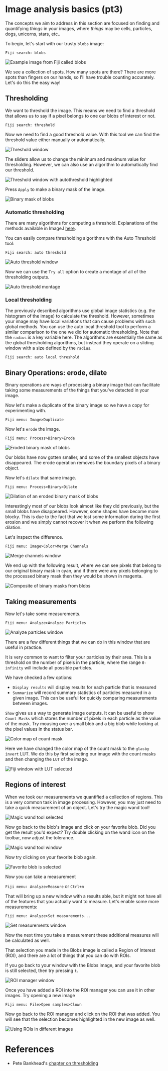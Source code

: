 # Image analysis basics (pt3)

The concepts we aim to address in this section are focused on finding
and quantifying *things* in your images, where *things* may be cells,
particles, dogs, unicorns, stars, etc.. 

To begin, let's start with our trusty `blobs` image:

`Fiji search: blobs`

![Example image from Fiji called blobs](img/blobs.png)

We see a collection of spots. How many spots are there? There are more
spots than fingers on our hands, so I'll have trouble counting
accurately. Let's do this the easy way!

## Thresholding

We want to threshold the image. This means we need to find a threshold
that allows us to say if a pixel belongs to one our blobs of interest
or not. 

`Fiji search: threshold`

Now we need to find a good threshold value. With this tool we can find
the threshold value either manually or automatically.

![Threshold window](img/threshold_window.png)

The sliders allow us to change the minimum and maximum value for
thresholding. However, we can also use an algorithm to automatically
find our threshold. 

![Threshold window with autothreshold highlighted](img/threshold_window_autothreshold.png)

Press `Apply` to make a binary mask of the image.

![Binary mask of blobs](img/blobs_binary.png)

### Automatic thresholding

There are many algorithms for computing a threshold. Explanations of
the methods available in ImageJ [here](https://imagej.net/Auto_Threshold).

You can easily compare thresholding algorithms with the Auto Threshold
tool:

`Fiji search: auto threshold`

![Auto threshold window](img/auto_threshold_window.png)

Now we can use the `Try all` option to create a montage of all of the
thresholding outputs.

![Auto threshold montage](img/auto_threshold_montage.png)

### Local thresholding

The previously described algorithms use global image statistics
(e.g. the histogram of the image) to calculate the threshold. However,
sometimes your image may have local variations that can cause problems
with such global methods. You can use the auto local threshold tool to
perform a similar comparison to the one we did for automatic
thresholding. Note that the `radius` is a key variable here. The
algorithms are essentially the same as the global thresholding
algorithms, but instead they operate on a sliding window with a size
defined by the `radius`.

`Fiji search: auto local threshold`

## Binary Operations: erode, dilate

Binary operations are ways of processing a binary image that can
facilitate taking some measurements of the things that you've detected
in your image.

Now let's make a duplicate of the binary image so we have a copy for
experimenting with.

`Fiji menu: Image>Duplicate`

Now let's `erode` the image.

`Fiji menu: Process>Binary>Erode`

![Eroded binary mask of blobs](img/blobs_binary_erode.png)

Our blobs have now gotten smaller, and some of the smallest objects
have disappeared. The erode operation removes the boundary pixels of
a binary object.

Now let's `dilate` that same image.

`Fiji menu: Process>Binary>Dilate`

![Dilation of an eroded binary mask of
blobs](img/blobs_binary_erode_dilate.png)

Interestingly most of our blobs look almost like they did previously,
but the small blobs have disappeared. However, some shapes have become
more blocky. This is due to the fact that we lost some information
during the first erosion and we simply cannot recover it when we
perform the following dilation.

Let's inspect the difference.

`Fiji menu: Image>Color>Merge Channels`

![Merge channels window](img/merge_channels_window.png)

We end up with the following result, where we can see pixels that
belong to our original binary mask in cyan, and if there were any
pixels belonging to the processed binary mask then they would be shown
in magenta.

![Composite of binary masks from blobs](img/blobs_binary_composite.png)

## Taking measurements

Now let's take some measurements.

`Fiji menu: Analyze>Analyze Particles`

![Analyze particles window](img/analyze_particles_window.png)

There are a few different things that we can do in this window that
are useful in practice. 

It is very common to want to filter your particles by their area. This
is a threshold on the number of pixels in the particle, where the
range `0-infinity` will include all possible particles.

We have checked a few options:

- `Display results` will display results for each particle that is
  measured
- `Summarize` will record summary statistics of particles measured in
  a given image. This can be useful for quickly comparing measurements between
  images. 
  
`Show` gives us a way to generate image outputs. It can be useful to
show `Count Masks` which stores the number of pixels in each particle
as the value of the mask. Try mousing over a small blob and a big blob
while looking at the pixel values in the status bar.

![Color map of count mask](img/blobs_binary_count_glasbyinvert.png)

Here we have changed the color map of the count mask to the `glasby
invert` LUT. We do this by first selecting our image with the count
masks and then changing the `LUT` of the image.

![Fiji window with LUT selected](img/fiji_toolbar_LUT.png)

## Regions of interest

When we took our measurements we quantified a collection of
regions. This is a very common task in image processing. However, you
may just need to take a quick measurement of an object. Let's try the
magic wand tool!

![Magic wand tool selected](img/magic_wand_tool.png)

Now go back to the blob's image and click on your favorite blob. Did
you get the result you'd expect? Try double clicking on the wand icon
on the toolbar, now adjust the tolerance.

![Magic wand tool window](img/wand_tool_window.png)

Now try clicking on your favorite blob again.

![Favorite blob is selected](img/favorite_blob.png)

Now you can take a measurement

`Fiji menu: Analyze>Measure` or `Ctrl+m`

That will bring up a new window with a results able, but it might not
have all of the features that you actually want to measure. Let's
enable some more measurements:

`Fiji menu: Analyze>Set measurements...`

![Set measurements window](img/set_measurements_window.png)

Now the next time you take a measurement these additional measures
will be calculated as well.

That selection you made in the Blobs image is called a Region of
Interest (ROI), and there are a lot of things that you can do with
ROIs. 

If you go back to your window with the Blobs image, and your favorite
blob is still selected, then try pressing `t`.

![ROI manager window](img/ROI_manager_window.png)

Once you have added a ROI into the ROI manager you can use it in other
images. Try opening a new image 

`Fiji menu: File>Open samples>Clown`

Now go back to the ROI manager and click on the ROI that was
added. You will see that the selection becomes highlighted in the new
image as well.

![Using ROIs in different images](img/using_ROIs_different_image.png)

# References

- Pete Bankhead's [chapter on thresholding](https://petebankhead.gitbooks.io/imagej-intro)
